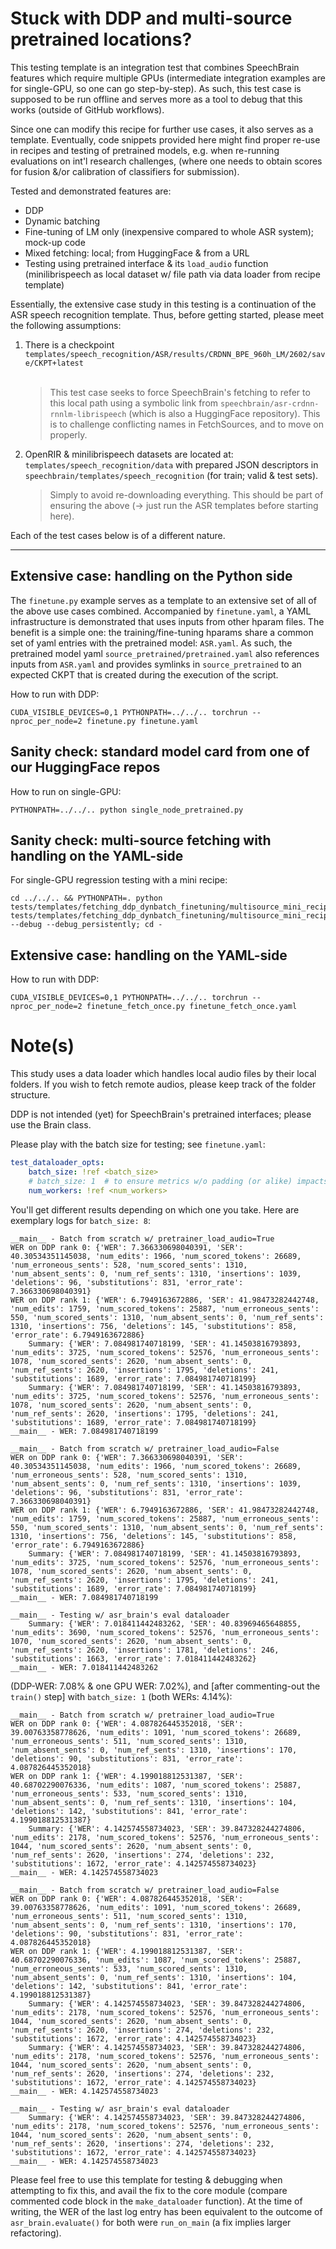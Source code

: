 # Stuck with DDP and multi-source pretrained locations?

This testing template is an integration test that combines SpeechBrain features which require multiple GPUs
(intermediate integration examples are for single-GPU, so one can go step-by-step).
As such, this test case is supposed to be run offline and serves more as a tool to debug that this works
(outside of GitHub workflows).

Since one can modify this recipe for further use cases, it also serves as a template.
Eventually, code snippets provided here might find proper re-use in recipes and testing of pretrained models,
e.g. when re-running evaluations on int'l research challenges,
(where one needs to obtain scores for fusion &/or calibration of classifiers for submission).

Tested and demonstrated features are:
* DDP
* Dynamic batching
* Fine-tuning of LM only (inexpensive compared to whole ASR system); mock-up code
* Mixed fetching: local; from HuggingFace & from a URL
* Testing using pretrained interface & its `load_audio` function<br/>(minilibrispeech as local dataset w/ file path via data loader from recipe template)

Essentially, the extensive case study in this testing is a continuation of the ASR speech recognition template.
Thus, before getting started, please meet the following assumptions:
1. There is a checkpoint `templates/speech_recognition/ASR/results/CRDNN_BPE_960h_LM/2602/save/CKPT+latest` <br/><br/>
   > This test case seeks to force SpeechBrain's fetching to refer to this local path using a symbolic link from `speechbrain/asr-crdnn-rnnlm-librispeech` (which is also a HuggingFace repository). This is to challenge conflicting names in FetchSources, and to move on properly.
2. OpenRIR & minilibrispeech datasets are located at: `templates/speech_recognition/data` with prepared JSON descriptors in `speechbrain/templates/speech_recognition` (for train; valid & test sets).
   > Simply to avoid re-downloading everything. This should be part of ensuring the above (-> just run the ASR templates before starting here).

Each of the test cases below is of a different nature.

---

## Extensive case: handling on the Python side
The `finetune.py` example serves as a template to an extensive set of all of the above use cases combined.
Accompanied by `finetune.yaml`, a YAML infrastructure is demonstrated that uses inputs from other hparam files.
The benefit is a simple one: the training/fine-tuning hparams share a common set of yaml entries with the pretrained model: `ASR.yaml`.
As such, the pretrained model yaml `source_pretrained/pretrained.yaml` also references inputs from `ASR.yaml` and
provides symlinks in `source_pretrained` to an expected CKPT that is created during the execution of the script.

How to run with DDP:
```shell
CUDA_VISIBLE_DEVICES=0,1 PYTHONPATH=../../.. torchrun --nproc_per_node=2 finetune.py finetune.yaml
```

## Sanity check: standard model card from one of our HuggingFace repos

How to run on single-GPU:
```shell
PYTHONPATH=../../.. python single_node_pretrained.py
```

## Sanity check: multi-source fetching with handling on the YAML-side

For single-GPU regression testing with a mini recipe:
```shell
cd ../../.. && PYTHONPATH=. python tests/templates/fetching_ddp_dynbatch_finetuning/multisource_mini_recipe.py tests/templates/fetching_ddp_dynbatch_finetuning/multisource_mini_recipe.yaml --debug --debug_persistently; cd -
```

## Extensive case: handling on the YAML-side

How to run with DDP:
```shell
CUDA_VISIBLE_DEVICES=0,1 PYTHONPATH=../../.. torchrun --nproc_per_node=2 finetune_fetch_once.py finetune_fetch_once.yaml
```


# Note(s)

This study uses a data loader which handles local audio files by their local folders. If you wish to fetch remote audios, please keep track of the folder structure.

DDP is not intended (yet) for SpeechBrain's pretrained interfaces; please use the Brain class.

Please play with the batch size for testing; see `finetune.yaml`:
```yaml
test_dataloader_opts:
    batch_size: !ref <batch_size>
    # batch_size: 1  # to ensure metrics w/o padding (or alike) impacts
    num_workers: !ref <num_workers>
```
You'll get different results depending on which one you take. Here are exemplary logs for `batch_size: 8`:
```
__main__ - Batch from scratch w/ pretrainer_load_audio=True
WER on DDP rank 0: {'WER': 7.366330698040391, 'SER': 40.30534351145038, 'num_edits': 1966, 'num_scored_tokens': 26689, 'num_erroneous_sents': 528, 'num_scored_sents': 1310, 'num_absent_sents': 0, 'num_ref_sents': 1310, 'insertions': 1039, 'deletions': 96, 'substitutions': 831, 'error_rate': 7.366330698040391}
WER on DDP rank 1: {'WER': 6.7949163672886, 'SER': 41.98473282442748, 'num_edits': 1759, 'num_scored_tokens': 25887, 'num_erroneous_sents': 550, 'num_scored_sents': 1310, 'num_absent_sents': 0, 'num_ref_sents': 1310, 'insertions': 756, 'deletions': 145, 'substitutions': 858, 'error_rate': 6.7949163672886}
	Summary: {'WER': 7.084981740718199, 'SER': 41.14503816793893, 'num_edits': 3725, 'num_scored_tokens': 52576, 'num_erroneous_sents': 1078, 'num_scored_sents': 2620, 'num_absent_sents': 0, 'num_ref_sents': 2620, 'insertions': 1795, 'deletions': 241, 'substitutions': 1689, 'error_rate': 7.084981740718199}
	Summary: {'WER': 7.084981740718199, 'SER': 41.14503816793893, 'num_edits': 3725, 'num_scored_tokens': 52576, 'num_erroneous_sents': 1078, 'num_scored_sents': 2620, 'num_absent_sents': 0, 'num_ref_sents': 2620, 'insertions': 1795, 'deletions': 241, 'substitutions': 1689, 'error_rate': 7.084981740718199}
__main__ - WER: 7.084981740718199

__main__ - Batch from scratch w/ pretrainer_load_audio=False
WER on DDP rank 0: {'WER': 7.366330698040391, 'SER': 40.30534351145038, 'num_edits': 1966, 'num_scored_tokens': 26689, 'num_erroneous_sents': 528, 'num_scored_sents': 1310, 'num_absent_sents': 0, 'num_ref_sents': 1310, 'insertions': 1039, 'deletions': 96, 'substitutions': 831, 'error_rate': 7.366330698040391}
WER on DDP rank 1: {'WER': 6.7949163672886, 'SER': 41.98473282442748, 'num_edits': 1759, 'num_scored_tokens': 25887, 'num_erroneous_sents': 550, 'num_scored_sents': 1310, 'num_absent_sents': 0, 'num_ref_sents': 1310, 'insertions': 756, 'deletions': 145, 'substitutions': 858, 'error_rate': 6.7949163672886}
	Summary: {'WER': 7.084981740718199, 'SER': 41.14503816793893, 'num_edits': 3725, 'num_scored_tokens': 52576, 'num_erroneous_sents': 1078, 'num_scored_sents': 2620, 'num_absent_sents': 0, 'num_ref_sents': 2620, 'insertions': 1795, 'deletions': 241, 'substitutions': 1689, 'error_rate': 7.084981740718199}
__main__ - WER: 7.084981740718199

__main__ - Testing w/ asr_brain's eval dataloader
	Summary: {'WER': 7.018411442483262, 'SER': 40.83969465648855, 'num_edits': 3690, 'num_scored_tokens': 52576, 'num_erroneous_sents': 1070, 'num_scored_sents': 2620, 'num_absent_sents': 0, 'num_ref_sents': 2620, 'insertions': 1781, 'deletions': 246, 'substitutions': 1663, 'error_rate': 7.018411442483262}
__main__ - WER: 7.018411442483262
```
(DDP-WER: 7.08% & one GPU WER: 7.02%), and [after commenting-out the `train()` step] with `batch_size: 1` (both WERs: 4.14%):
```
__main__ - Batch from scratch w/ pretrainer_load_audio=True
WER on DDP rank 0: {'WER': 4.087826445352018, 'SER': 39.00763358778626, 'num_edits': 1091, 'num_scored_tokens': 26689, 'num_erroneous_sents': 511, 'num_scored_sents': 1310, 'num_absent_sents': 0, 'num_ref_sents': 1310, 'insertions': 170, 'deletions': 90, 'substitutions': 831, 'error_rate': 4.087826445352018}
WER on DDP rank 1: {'WER': 4.199018812531387, 'SER': 40.68702290076336, 'num_edits': 1087, 'num_scored_tokens': 25887, 'num_erroneous_sents': 533, 'num_scored_sents': 1310, 'num_absent_sents': 0, 'num_ref_sents': 1310, 'insertions': 104, 'deletions': 142, 'substitutions': 841, 'error_rate': 4.199018812531387}
	Summary: {'WER': 4.142574558734023, 'SER': 39.847328244274806, 'num_edits': 2178, 'num_scored_tokens': 52576, 'num_erroneous_sents': 1044, 'num_scored_sents': 2620, 'num_absent_sents': 0, 'num_ref_sents': 2620, 'insertions': 274, 'deletions': 232, 'substitutions': 1672, 'error_rate': 4.142574558734023}
__main__ - WER: 4.142574558734023

__main__ - Batch from scratch w/ pretrainer_load_audio=False
WER on DDP rank 0: {'WER': 4.087826445352018, 'SER': 39.00763358778626, 'num_edits': 1091, 'num_scored_tokens': 26689, 'num_erroneous_sents': 511, 'num_scored_sents': 1310, 'num_absent_sents': 0, 'num_ref_sents': 1310, 'insertions': 170, 'deletions': 90, 'substitutions': 831, 'error_rate': 4.087826445352018}
WER on DDP rank 1: {'WER': 4.199018812531387, 'SER': 40.68702290076336, 'num_edits': 1087, 'num_scored_tokens': 25887, 'num_erroneous_sents': 533, 'num_scored_sents': 1310, 'num_absent_sents': 0, 'num_ref_sents': 1310, 'insertions': 104, 'deletions': 142, 'substitutions': 841, 'error_rate': 4.199018812531387}
	Summary: {'WER': 4.142574558734023, 'SER': 39.847328244274806, 'num_edits': 2178, 'num_scored_tokens': 52576, 'num_erroneous_sents': 1044, 'num_scored_sents': 2620, 'num_absent_sents': 0, 'num_ref_sents': 2620, 'insertions': 274, 'deletions': 232, 'substitutions': 1672, 'error_rate': 4.142574558734023}
	Summary: {'WER': 4.142574558734023, 'SER': 39.847328244274806, 'num_edits': 2178, 'num_scored_tokens': 52576, 'num_erroneous_sents': 1044, 'num_scored_sents': 2620, 'num_absent_sents': 0, 'num_ref_sents': 2620, 'insertions': 274, 'deletions': 232, 'substitutions': 1672, 'error_rate': 4.142574558734023}
__main__ - WER: 4.142574558734023

__main__ - Testing w/ asr_brain's eval dataloader
	Summary: {'WER': 4.142574558734023, 'SER': 39.847328244274806, 'num_edits': 2178, 'num_scored_tokens': 52576, 'num_erroneous_sents': 1044, 'num_scored_sents': 2620, 'num_absent_sents': 0, 'num_ref_sents': 2620, 'insertions': 274, 'deletions': 232, 'substitutions': 1672, 'error_rate': 4.142574558734023}
__main__ - WER: 4.142574558734023
```
Please feel free to use this template for testing & debugging when attempting to fix this, and avail the fix to the core module (compare commented code block in the `make_dataloader` function). At the time of writing, the WER of the last log entry has been equivalent to the outcome of `asr_brain.evaluate()` for both were `run_on_main` (a fix implies larger refactoring).

